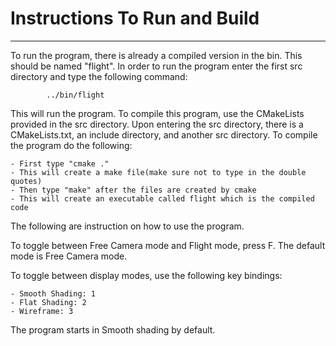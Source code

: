 
# Instructions To Run and Build
---

To run the program, there is already a compiled version in the bin. This should be named "flight".
In order to run the program enter the first src directory and type the following command:

			../bin/flight

This will run the program. To compile this program, use the CMakeLists provided in the src directory.
Upon entering the src directory, there is a CMakeLists.txt, an include directory, and another src directory.
To compile the program do the following:

	- First type "cmake ."
	- This will create a make file(make sure not to type in the double quotes)
	- Then type "make" after the files are created by cmake
	- This will create an executable called flight which is the compiled code

The following are instruction on how to use the program.

To toggle between Free Camera mode and Flight mode, press F. The default mode is Free Camera mode.

To toggle between display modes, use the following key bindings:

    - Smooth Shading: 1
    - Flat Shading: 2
    - Wireframe: 3
    
The program starts in Smooth shading by default.

